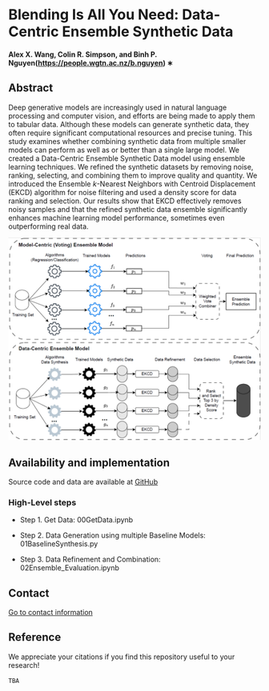# Blending Is All You Need: Data-Centric Ensemble Synthetic Data
#### Alex X. Wang, Colin R. Simpson, and Binh P. Nguyen(https://people.wgtn.ac.nz/b.nguyen) ∗

## Abstract
Deep generative models are increasingly used in natural language processing and computer vision, and efforts are being made to apply them to tabular data. Although these models can generate synthetic data, they often require significant computational resources and precise tuning. This study examines whether combining synthetic data from multiple smaller models can perform as well as or better than a single large model. We created a Data-Centric Ensemble Synthetic Data model using ensemble learning techniques. We refined the synthetic datasets by removing noise, ranking, selecting, and combining them to improve quality and quantity. We introduced the Ensemble $k$-Nearest Neighbors with Centroid Displacement (EKCD) algorithm for noise filtering and used a density score for data ranking and selection. Our results show that EKCD effectively removes noisy samples and that the refined synthetic data ensemble significantly enhances machine learning model performance, sometimes even outperforming real data.

![alt text](DCEM.png)

## Availability and implementation
Source code and data are available at [GitHub](https://github.com/coksvictoria/EnsembleSynthesis)

### High-Level steps
+ Step 1. Get Data:
00GetData.ipynb
  
+ Step 2. Data Generation using multiple Baseline Models:
01BaselineSynthesis.py

+ Step 3. Data Refinement and Combination:
02Ensemble_Evaluation.ipynb

## Contact 
[Go to contact information](https://homepages.ecs.vuw.ac.nz/~nguyenb5/contact.html)

## Reference
We appreciate your citations if you find this repository useful to your research!
```
TBA
```
